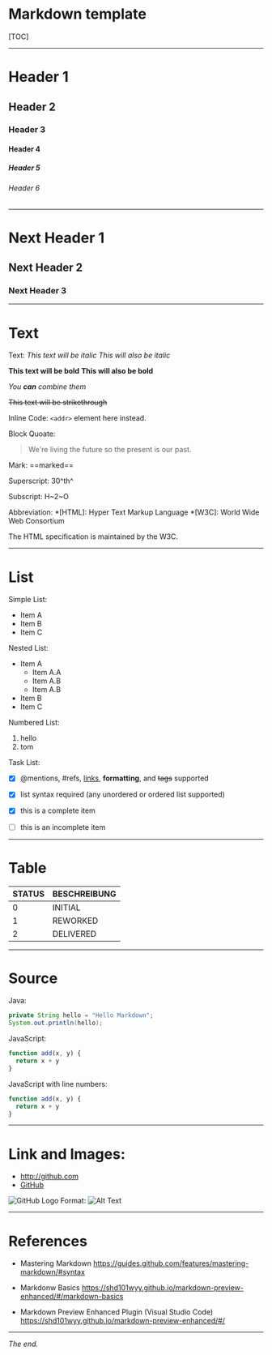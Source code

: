 Markdown template
===============================================================================

[TOC]


-------------------------------------------------------------------------------
# Header 1
## Header 2
### Header 3
#### Header 4
##### Header 5
###### Header 6

-------------------------------------------------------------------------------
# Next Header 1
## Next Header 2
### Next Header 3

-------------------------------------------------------------------------------
# Text 

Text:
*This text will be italic*
_This will also be italic_

**This text will be bold**
__This will also be bold__

_You **can** combine them_

~~This text will be strikethrough~~


Inline Code:
`<addr>` element here instead.


Block Quoate:
> We're living the future so
> the present is our past.


Mark:
==marked==


Superscript:
30^th^


Subscript:
H~2~O


Abbreviation:
*[HTML]: Hyper Text Markup Language
*[W3C]:  World Wide Web Consortium

The HTML specification is maintained by the W3C.


-------------------------------------------------------------------------------
# List

Simple List:
- Item A
- Item B
- Item C

Nested List:
- Item A
  - Item A.A
  - Item A.B
  - Item A.B
- Item B
- Item C

Numbered List:
1. hello 
2. tom 

Task List:
- [x] @mentions, #refs, [links](), **formatting**, and <del>tags</del> supported
- [x] list syntax required (any unordered or ordered list supported)
- [x] this is a complete item
- [ ] this is an incomplete item


-------------------------------------------------------------------------------
# Table


STATUS | BESCHREIBUNG
------ | --------------------------------------------------
  0    | INITIAL
  1    | REWORKED
  2    | DELIVERED



-------------------------------------------------------------------------------
# Source

Java:
```java
private String hello = "Hello Markdown";
System.out.println(hello);
```

JavaScript:
```javascript {.class1 .class}
function add(x, y) {
  return x + y
}
```

JavaScript with line numbers:
```javascript {.line-numbers}
function add(x, y) {
  return x + y
}
```

-------------------------------------------------------------------------------
# Link and Images:

- http://github.com
- [GitHub](http://github.com)


![GitHub Logo](/images/logo.png)
Format: ![Alt Text](url)


-------------------------------------------------------------------------------
# References 

- Mastering Markdown
  https://guides.github.com/features/mastering-markdown/#syntax
  
- Markdonw Basics
  https://shd101wyy.github.io/markdown-preview-enhanced/#/markdown-basics 

- Markdown Preview Enhanced Plugin (Visual Studio Code)
  https://shd101wyy.github.io/markdown-preview-enhanced/#/


-------------------------------------------------------------------------------
_The end._

